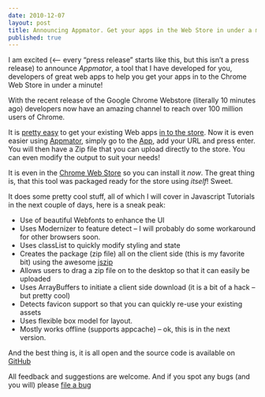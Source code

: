 ```yaml
---
date: 2010-12-07
layout: post
title: Announcing Appmator. Get your apps in the Web Store in under a minute!
published: true
---
```

<p>I am excited (&lt;&ndash; every &ldquo;press release&rdquo; starts like this, but this isn&rsquo;t a
press release) to announce <em>Appmator</em>, a tool that I have developed for you,
developers of great web apps to help you get your apps in to the Chrome Web
Store in under a minute!</p>

<p>With the recent release of the Google Chrome Webstore (literally 10 minutes
ago) developers now have an amazing channel to reach over 100 million users
of Chrome.</p>

<p>It is <a href="http://code.google.com/chrome/webstore">pretty easy</a> to get your
existing Web apps <a href="http://chrome.google.com/webstore/developer/dashboard">in to the store</a>.  Now it is even
easier using <a href="http://appmator.appspot.com/">Appmator</a>, simply go to the
<a href="http://appmator.appspot.com/">App</a>, add your URL and press enter.  You will
then have a Zip file that you can upload directly to the store.  You can
even modify the output to suit your needs!</p>

<p>It is even in the <a href="https://chrome.google.com/webstore/detail/pndpgaogppgnfdnagodccjlhfjgdefij">Chrome Web Store</a>
so you can install it <em>now</em>.  The great thing is, that this tool was
packaged ready for the store using <em>itself</em>!  Sweet.</p>

<p>It does some pretty cool stuff, all of which I will cover in Javascript
Tutorials in the next couple of days, here is a sneak peak:</p>

<ul>
<li> Use of beautiful Webfonts to enhance the UI</li>
<li> Uses Modernizer to feature detect &ndash; I will probably do some workaround
for other browsers soon.</li>
<li> Uses classList to quickly modify styling and state</li>
<li> Creates the package (zip file) all on the client side (this is my
favorite bit) using the awesome <a href="https://github.com/Stuk/jszip/tree">jszip</a></li>
<li> Allows users to drag a zip file on to the desktop so that it can easily
be uploaded</li>
<li> Uses ArrayBuffers to initiate a client side download (it is a bit of a
hack &ndash; but pretty cool)</li>
<li> Detects favicon support so that you can quickly re-use your existing
assets</li>
<li> Uses flexible box model for layout.</li>
<li> Mostly works offline (supports appcache) &ndash; ok, this is in the next
version.</li>
</ul>


<p>And the best thing is, it is all open and the source code is available on
<a href="http://github.com/PaulKinlan/appmator">GitHub</a></p>

<p>All feedback and suggestions are welcome.  And if you spot any bugs (and you
will) please <a href="https://github.com/PaulKinlan/appmator/issues">file a bug</a></p>

